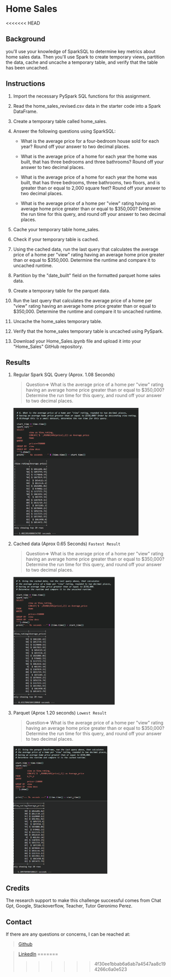 # Home Sales
<<<<<<< HEAD

## Background
you'll use your knowledge of SparkSQL to determine key metrics about home sales data. Then you'll use Spark to create temporary views, partition the data, cache and uncache a temporary table, and verify that the table has been uncached.

## Instructions
1. Import the necessary PySpark SQL functions for this assignment.
2. Read the home_sales_revised.csv data in the starter code into a Spark DataFrame.
3. Create a temporary table called home_sales.
5. Answer the following questions using SparkSQL:
    - What is the average price for a four-bedroom house sold for each year? Round off your answer to two decimal places.

    - What is the average price of a home for each year the home was built, that has three bedrooms and three bathrooms? Round off your answer to two decimal places.

    - What is the average price of a home for each year the home was built, that has three bedrooms, three bathrooms, two floors, and is greater than or equal to 2,000 square feet? Round off your answer to two decimal places.

    - What is the average price of a home per "view" rating having an average home price greater than or equal to $350,000? Determine the run time for this query, and round off your answer to two decimal places.

6. Cache your temporary table home_sales.
7. Check if your temporary table is cached.
8. Using the cached data, run the last query that calculates the average price of a home per "view" rating having an average home price greater than or equal to $350,000. Determine the runtime and compare it to uncached runtime.
9. Partition by the "date_built" field on the formatted parquet home sales data.
10. Create a temporary table for the parquet data.
11. Run the last query that calculates the average price of a home per "view" rating having an average home price greater than or equal to $350,000. Determine the runtime and compare it to uncached runtime.
12. Uncache the home_sales temporary table.
13. Verify that the home_sales temporary table is uncached using PySpark.
14. Download your Home_Sales.ipynb file and upload it into your "Home_Sales" GitHub repository.

## Results
1. Regular Spark SQL Query (Aprox. 1.08 Seconds) 
    > Question=> What is the average price of a home per "view" rating having an average home price greater than or equal to $350,000? Determine the run time for this query, and round off your answer to two decimal places.
    <img src="Images\Spark SQL.png" style="height:400px">

2. Cached data (Aprox 0.65 Seconds) `Fastest Result`
    > Question=> What is the average price of a home per "view" rating having an average home price greater than or equal to $350,000? Determine the run time for this query, and round off your answer to two decimal places.
    <img src="Images\cache.png" style="height:400px">

3. Parquet (Aprox 1.20 seconds) `Lowest Result`
    > Question=> What is the average price of a home per "view" rating having an average home price greater than or equal to $350,000? Determine the run time for this query, and round off your answer to two decimal places.
    <img src="Images\parquet.png" style="height:400px">

## Credits
The research support to make this challenge successful comes from Chat Gpt, Google, Stackoverflow, Teacher, Tutor Geronimo Perez.

## Contact
If there are any questions or concerns, I can be reached at:

> [Github](https://github.com/Davidcastanoe)

> [LinkedIn](https://www.linkedin.com/in/davidcastanoe/)
=======
>>>>>>> 4f30ee1bbab6a6ab7a4547aa8c194266c6a0e523
